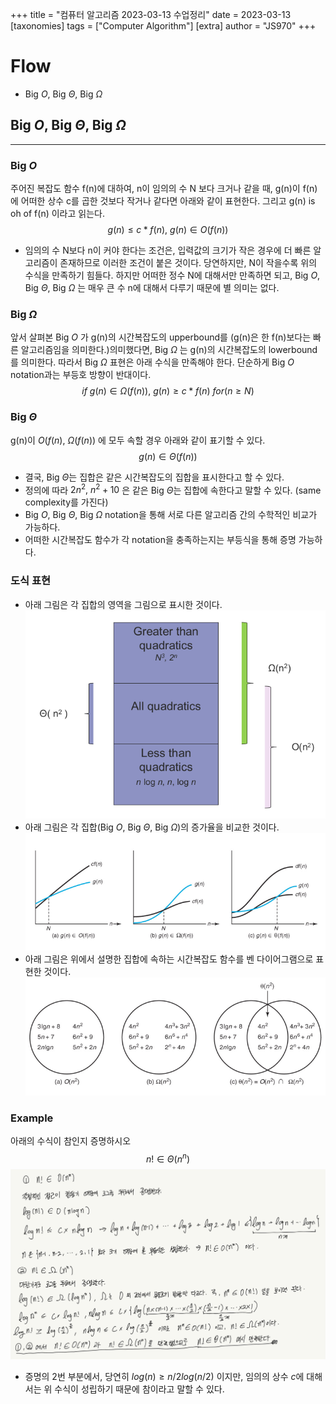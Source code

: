 +++
title = "컴퓨터 알고리즘 2023-03-13 수업정리"
date = 2023-03-13
[taxonomies]
tags = ["Computer Algorithm"]
[extra]
author = "JS970"
+++
# Flow
- Big $O$, Big $\Theta$, Big $\Omega$ 

## Big $O$, Big $\Theta$, Big $\Omega$ 
---
### Big $O$ 
주어진 복잡도 함수 f(n)에 대하여, n이 임의의 수 N 보다 크거나 같을 때, g(n)이 f(n)에 어떠한 상수 c를 곱한 것보다 작거나 같다면 아래와 같이 표현한다. 그리고 g(n) is oh of f(n) 이라고 읽는다.
$$g(n) \leq c * f(n),\ g(n) \in O(f(n))$$ 
- 임의의 수 N보다 n이 커야 한다는 조건은, 입력값의 크기가 작은 경우에 더 빠른 알고리즘이 존재하므로 이러한 조건이 붙은 것이다. 당연하지만, N이 작을수록 위의 수식을 만족하기 힘들다. 하지만 어떠한 정수 N에 대해서만 만족하면 되고, Big $O$, Big $\Theta$, Big $\Omega$ 는 매우 큰 수 n에 대해서 다루기 때문에 별 의미는 없다. 

### Big $\Omega$
앞서 살펴본 Big $O$ 가 g(n)의 시간복잡도의 upperbound를 (g(n)은 한 f(n)보다는 빠른 알고리즘임을 의미한다.)의미했다면, Big $\Omega$ 는 g(n)의 시간복잡도의 lowerbound를 의미한다. 따라서 Big $\Omega$ 표현은 아래 수식을 만족해야 한다. 단순하게 Big $O$ notation과는 부등호 방향이 반대이다.
$$if\ g(n) \in \Omega(f(n)),\ g(n) \ge c * f(n)\ for(n \ge N)$$

### Big $\Theta$ 
g(n)이 $O(f(n),\ \Omega(f(n))$ 에 모두 속할 경우 아래와 같이 표기할 수 있다.
$$g(n) \in \Theta(f(n))$$
- 결국, Big $\Theta$는 집합은 같은 시간복잡도의 집합을 표시한다고 할 수 있다.
- 정의에 따라 $2n^2,\ n^2+10$ 은 같은 Big $\Theta$는 집합에 속한다고 말할 수 있다. (same complexity를 가진다)
- Big $O$, Big $\Theta$, Big $\Omega$ notation을 통해 서로 다른 알고리즘 간의 수학적인 비교가 가능하다.
- 어떠한 시간복잡도 함수가 각 notation을 충족하는지는 부등식을 통해 증명 가능하다.

### 도식 표현
- 아래 그림은 각 집합의 영역을 그림으로 표시한 것이다.
![big O sigma, theta](/image/Algorithm/bigO_1.png)
- 아래 그림은 각 집합(Big $O$, Big $\Theta$, Big $\Omega$)의 증가율을 비교한 것이다.
![graphOfBigO](/image/Algorithm/bigO_2.png)
- 아래 그림은 위에서 설명한 집합에 속하는 시간복잡도 함수를 벤 다이어그램으로 표현한 것이다.
![diagram](/image/Algorithm/diagram.png)

### Example
아래의 수식이 참인지 증명하시오
$$n! \in \Theta(n^n)$$
![proof](/image/Algorithm/proof-theta.png)
- 증명의 2번 부분에서, 당연히 $log(n) \ge n/2log(n/2)$ 이지만, 임의의 상수 $c$에 대해서는 위 수식이 성립하기 때문에 참이라고 말할 수 있다.